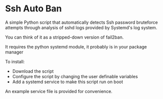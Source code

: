 # Ssh Auto Ban

A simple Python script that automatically detects Ssh password bruteforce attempts through analysis of sshd logs provided by Systemd's log system.

You can think of it as a stripped-down version of fail2ban.

It requires the python systemd module, it probably is in your package manager

To install:
 - Download the script
 - Configure the script by changing the user definable variables
 - Add a systemd service to make this script run on boot

An example service file is provided for convenience.